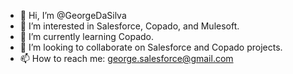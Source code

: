 - 👋 Hi, I’m @GeorgeDaSilva
- 👀 I’m interested in Salesforce, Copado, and Mulesoft.
- 🌱 I’m currently learning Copado.
- 💞️ I’m looking to collaborate on Salesforce and Copado projects.
- 📫 How to reach me: george.salesforce@gmail.com

<!---
GeorgeDaSilva/GeorgeDaSilva is a ✨ special ✨ repository because its `README.md` (this file) appears on your GitHub profile.
You can click the Preview link to take a look at your changes.
--->
